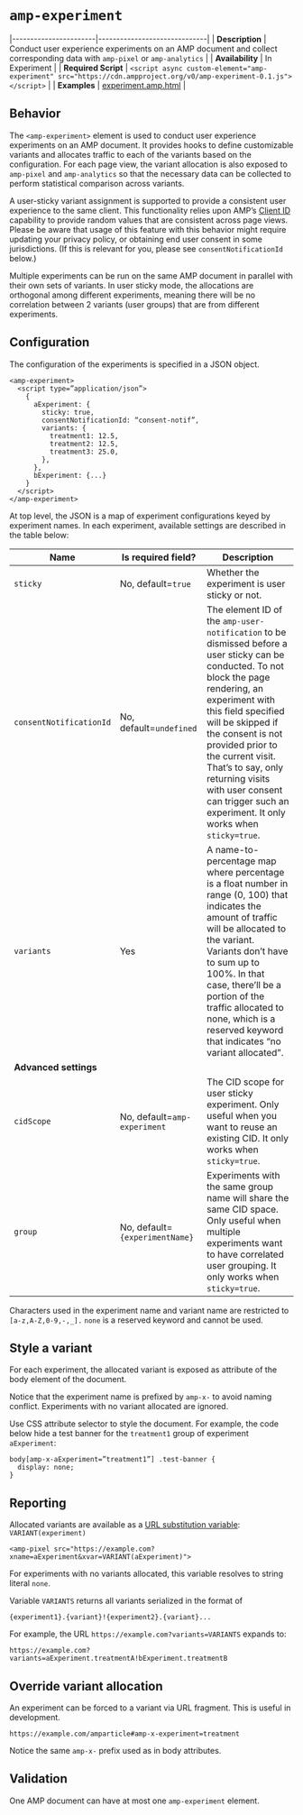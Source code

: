 <!---
Copyright 2016 The AMP HTML Authors. All Rights Reserved.

Licensed under the Apache License, Version 2.0 (the "License");
you may not use this file except in compliance with the License.
You may obtain a copy of the License at

      http://www.apache.org/licenses/LICENSE-2.0

Unless required by applicable law or agreed to in writing, software
distributed under the License is distributed on an "AS-IS" BASIS,
WITHOUT WARRANTIES OR CONDITIONS OF ANY KIND, either express or implied.
See the License for the specific language governing permissions and
limitations under the License.
-->

# <a name="amp-experiment"></a> `amp-experiment`

|-----------------------|------------------------------|
| **Description** | Conduct user experience experiments on an AMP document and collect corresponding data with `amp-pixel` or `amp-analytics` | 
| **Availability** | In Experiment |
| **Required Script** | `<script async custom-element="amp-experiment" src="https://cdn.ampproject.org/v0/amp-experiment-0.1.js"></script>` |
| **Examples** | [experiment.amp.html](https://github.com/ampproject/amphtml/blob/master/examples/experiment.amp.html) |

## Behavior
The `<amp-experiment>` element is used to conduct user experience experiments on an AMP document. It provides hooks to define customizable variants and allocates traffic to each of the variants based on the configuration. For each page view, the variant allocation is also exposed to `amp-pixel` and `amp-analytics` so that the necessary data can be collected to perform statistical comparison across variants.

A user-sticky variant assignment is supported to provide a consistent user experience to the same client. This functionality relies upon AMP’s [Client ID](https://github.com/ampproject/amphtml/blob/master/spec/amp-var-substitutions.md#client_id) capability to provide random values that are consistent across page views. Please be aware that usage of this feature with this behavior might require updating your privacy policy, or obtaining end user consent in some jurisdictions. (If this is relevant for you, please see `consentNotificationId` below.)

Multiple experiments can be run on the same AMP document in parallel with their own sets of variants. In user sticky mode, the allocations are orthogonal among different experiments, meaning there will be no correlation between 2 variants (user groups) that are from different experiments.

## Configuration
The configuration of the experiments is specified in a JSON object. 
```
<amp-experiment>
  <script type=”application/json”>
    {
      aExperiment: {
        sticky: true, 
        consentNotificationId: “consent-notif”,
        variants: {
          treatment1: 12.5,
          treatment2: 12.5,
          treatment3: 25.0,
        },
      },
      bExperiment: {...}
    }
  </script>
</amp-experiment>
```

At top level, the JSON is a map of experiment configurations keyed by experiment names. In each experiment, available settings are described in the table below:

| Name                  | Is required field?           | Description |
|-----------------------|------------------------------|-------------|
|`sticky`               | No, default=`true`           | Whether the experiment is user sticky or not. |
|`consentNotificationId`| No, default=`undefined`      | The element ID of the `amp-user-notification` to be dismissed before a user sticky can be conducted. To not block the page rendering, an experiment with this field specified will be skipped if the consent is not provided prior to the current visit. That’s to say, only returning visits with user consent can trigger such an experiment. It only works when `sticky=true`. |
|`variants`             | Yes                          | A name-to-percentage map where percentage is a float number in range (0, 100) that indicates the amount of traffic will be allocated to the variant. Variants don’t have to sum up to 100%. In that case, there’ll be a portion of the traffic allocated to none, which is a reserved keyword that indicates “no variant allocated”. |
| **Advanced settings** |||
|`cidScope`             | No, default=`amp-experiment` | The CID scope for user sticky experiment. Only useful when you want to reuse an existing CID. It only works when `sticky=true`. |
|`group`                | No, default=`{experimentName}` | Experiments with the same group name will share the same CID space. Only useful when multiple experiments want to have correlated user grouping. It only works when `sticky=true`. |

Characters used in the experiment name and variant name are restricted to `[a-z,A-Z,0-9,-,_].`  `none` is a reserved keyword and cannot be used. 

## Style a variant
For each experiment, the allocated variant is exposed as attribute of the body element of the document.
<body amp-x-aExperiment=”treatment1” amp-x-bExperiment=”treatment3”>
	
Notice that the experiment name is prefixed by `amp-x-` to avoid naming conflict. Experiments with no variant allocated are ignored.

Use CSS attribute selector to style the document. For example, the code below hide a test banner for the `treatment1` group of experiment `aExperiment`:
```
body[amp-x-aExperiment=”treatment1”] .test-banner {
  display: none;
}
```

## Reporting
Allocated variants are available as a [URL substitution variable](https://github.com/ampproject/amphtml/blob/master/spec/amp-var-substitutions.md): `VARIANT(experiment)`
```
<amp-pixel src="https://example.com?xname=aExperiment&xvar=VARIANT(aExperiment)">
``` 
For experiments with no variants allocated, this variable resolves to string literal `none`.

Variable `VARIANTS` returns all variants serialized in the format of
```
{experiment1}.{variant}!{experiment2}.{variant}...
```

For example, the URL `https://example.com?variants=VARIANTS` expands to:
```
https://example.com?variants=aExperiment.treatmentA!bExperiment.treatmentB
```

## Override variant allocation
An experiment can be forced to a variant via URL fragment. This is useful in development.
```
https://example.com/amparticle#amp-x-experiment=treatment
```
Notice the same `amp-x-` prefix used as in body attributes.

## Validation
One AMP document can have at most one `amp-experiment` element.
